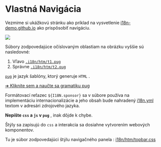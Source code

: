 # Vlastná Navigácia

Vezmime si ukážkovú stránku ako príklad na vysvetlenie [i18n-demo.github.io](//i18n-demo.github.io) ako prispôsobiť navigáciu.

![](https://p.3ti.site/1731036697.avif)

Súbory zodpovedajúce očíslovaným oblastiam na obrázku vyššie sú nasledovné:

1. Vľavo [`.i18n/htm/t1.pug`](https://github.com/i18n-site/demo.i18n.site/blob/main/.i18n/htm/t1.pug)
2. Správne [`.i18n/htm/t2.pug`](https://github.com/i18n-site/demo.i18n.site/blob/main/.i18n/htm/t2.pug)

[`pug`](https://pugjs.org) je jazyk šablóny, ktorý generuje `HTML` .

[➔ Kliknite sem a naučte sa gramatiku pug](https://pugjs.org)

Formátovací reťazec `${I18N.sponsor}` sa v súbore používa na implementáciu internacionalizácie a jeho obsah bude nahradený [i18n.yml](https://github.com/i18n-site/demo.i18n.site/blob/main/en/i18n.yml) textom v adresári zdrojového jazyka.

**Nepíšte `css` a `js` v `pug`** , inak dôjde k chybe.

Štýly sa zapisujú do `css` a interakcia sa dosiahne vytvorením webových komponentov.

Tu je súbor zodpovedajúci štýlu navigačného panela : [i18n/htm/topbar.css](https://github.com/i18n-site/demo.i18n.site/blob/main/.i18n/htm/topbar.css)